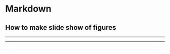 # Markdown

## How to make slide show of figures


<!-- <!DOCTYPE html>
<html lang="en">
<head>
    <meta charset="UTF-8">
    <meta name="viewport" content="width=device-width, initial-scale=1.0">
    <title>Slideshow</title>
    <style>
        .slideshow-container {
            max-width: 500px;
            position: relative;
            margin: auto;
        }
        .mySlides {
            display: none;
        }
        img {
            width: 100%;
            height: 300px;
            object-fit: cover;
        }
        .prev, .next {
            cursor: pointer;
            position: absolute;
            top: 50%;
            width: auto;
            margin-top: -22px;
            padding: 16px;
            color: white;
            font-weight: bold;
            font-size: 18px;
            transition: 0.6s ease;
            border-radius: 0 3px 3px 0;
            user-select: none;
        }
        .next {
            right: 0;
            border-radius: 3px 0 0 3px;
        }
        .prev:hover, .next:hover {
            background-color: rgba(0, 0, 0, 0.8);
        }
        .caption {
            text-align: center;
            color: #f2f2f2;
            padding: 8px 12px;
            background-color: rgba(0, 0, 0, 0.8);
        }
    </style>
</head>
<body>

<div class="slideshow-container">
    <div class="mySlides">
        <img src="https://github.com/yers-m/documentation/raw/main/docs/software/figures/py3Dmol_cortisol.png">
    </div>
    <div class="mySlides">
        <img src="https://github.com/yers-m/documentation/raw/main/docs/software/figures/py3Dmol_17-OHP.png">
    </div>
    <div class="mySlides">
        <img src="https://github.com/yers-m/documentation/raw/main/docs/software/figures/py3Dmol_CBG.png">
    </div>
    <a class="prev" onclick="plusSlides(-1)">❮</a>
    <a class="next" onclick="plusSlides(1)">❯</a>
</div>

<script>
    var slideIndex = 1;
    showSlides(slideIndex);

    function plusSlides(n) {
        showSlides(slideIndex += n);
    }

    function currentSlide(n) {
        showSlides(slideIndex = n);
    }

    function showSlides(n) {
        var i;
        var slides = document.getElementsByClassName("mySlides");
        if (n > slides.length) {
            slideIndex = 1;
        }
        if (n < 1) {
            slideIndex = slides.length;
        }
        for (i = 0; i < slides.length; i++) {
            slides[i].style.display = "none";
        }
        slides[slideIndex - 1].style.display = "block";
    }
</script>

</body>
</html> -->


---

<!DOCTYPE html>
<html lang="en">
<head>
    <meta charset="UTF-8">
    <meta name="viewport" content="width=device-width, initial-scale=1.0">
    <title>Slideshow</title>
    <style>
        /* Container for the entire slideshow */
        .slideshow-container {
            max-width: 500px;
            position: relative;
            margin: auto;
        }
        /* Hide all slides by default */
        .mySlides {
            display: none;
        }
        /* Container for each image to standardize dimensions */
        .image-container {
            width: 100%;
            height: 300px;
            overflow: hidden;
            position: relative;
        }
        /* Image styling for proper fit and zoom effect */
        .image-container img {
            width: 100%;
            height: 100%;
            object-fit: cover;
            transition: transform 0.2s ease-in-out;
        }
        /* Navigation buttons */
        .prev, .next {
            cursor: pointer;
            position: absolute;
            top: 0;
            width: auto;
            height: 100%;
            padding: 16px;
            color: white;
            font-weight: bold;
            font-size: 18px;
            transition: 0.6s ease;
            user-select: none;
            display: flex;
            align-items: center;
            justify-content: center;
        }
        /* Position the "next" button on the right */
        .next {
            right: 0;
            border-radius: 3px 0 0 3px;
        }
        /* Border radius for "prev" button */
        .prev {
            border-radius: 0 3px 3px 0;
        }
        /* Hover effects for navigation buttons */
        .prev:hover, .next:hover {
            background-color: rgba(0, 0, 0, 0.8);
        }
        /* Caption styling */
        .caption {
            text-align: center;
            color: #f2f2f2;
            padding: 8px 12px;
            background-color: rgba(0, 0, 0, 0.8);
            position: absolute;
            bottom: 0;
            width: 100%;
        }
        /* Styles for zoom effect */
        .zoom {
            cursor: zoom-in;
        }
        .zoomed {
            transform: scale(2);
            cursor: zoom-out;
        }
    </style>
</head>
<body>

<div class="slideshow-container">
    <!-- Each slide with image and caption -->
    <div class="mySlides">
        <div class="image-container">
            <img src="https://github.com/yers-m/documentation/raw/main/docs/software/figures/py3Dmol_cortisol.png" class="zoom">
            <div class="caption"></div>
        </div>
    </div>
    <div class="mySlides">
        <div class="image-container">
            <img src="https://github.com/yers-m/documentation/raw/main/docs/software/figures/py3Dmol_17-OHP.png" class="zoom">
            <div class="caption"></div>
        </div>
    </div>
    <div class="mySlides">
        <div class="image-container">
            <img src="https://github.com/yers-m/documentation/raw/main/docs/software/figures/py3Dmol_CBG.png" class="zoom">
            <div class="caption"></div>
        </div>
    </div>
    <!-- Navigation buttons -->
    <a class="prev" onclick="plusSlides(-1)">❮</a>
    <a class="next" onclick="plusSlides(1)">❯</a>
</div>

<script>
    var slideIndex = 1; // Initial slide index
    showSlides(slideIndex); // Display the first slide

    // Function to change slides
    function plusSlides(n) {
        showSlides(slideIndex += n);
    }

    // Function to show a specific slide
    function currentSlide(n) {
        showSlides(slideIndex = n);
    }

    // Main function to display slides
    function showSlides(n) {
        var i;
        var slides = document.getElementsByClassName("mySlides");
        if (n > slides.length) { // Wrap around to the first slide
            slideIndex = 1;
        }
        if (n < 1) { // Wrap around to the last slide
            slideIndex = slides.length;
        }
        for (i = 0; i < slides.length; i++) { // Hide all slides
            slides[i].style.display = "none";
        }
        slides[slideIndex - 1].style.display = "block"; // Show the current slide
    }

    // Zoom functionality for images
    document.querySelectorAll('.zoom').forEach(img => {
        img.addEventListener('click', function() {
            if (this.classList.contains('zoomed')) {
                this.classList.remove('zoomed'); // Remove zoom
            } else {
                this.classList.add('zoomed'); // Add zoom
            }
        });
    });

    // Add captions based on file names
    document.querySelectorAll('.image-container').forEach(container => {
        const img = container.querySelector('img');
        const caption = container.querySelector('.caption');
        const fileName = img.src.split('/').pop().split('.')[0]; // Extract file name
        caption.innerText = fileName.replace(/_/g, ' '); // Set caption text
    });
</script>

</body>
</html>

---

<!DOCTYPE html>
<html lang="en">
<head>
    <meta charset="UTF-8">
    <meta name="viewport" content="width=device-width, initial-scale=1.0">
    <title>Slideshow</title>
    <style>
        /* Container for the entire slideshow */
        .slideshow-container {
            max-width: 800px;
            min-width: 450px;
            position: relative;
            margin: auto;
        }
        
        /* Hide all slides by default */
        .mySlides {
            display: none;
        }

        /* Container for each image to standardize dimensions */
        .image-container {
            width: 100%;
            height: 300px;
            overflow: hidden;
            position: relative;
            max-width: 800px;
            min-width: 450px;
        }

        /* Image styling for proper fit and zoom effect */
        .image-container img {
            width: 100%;
            height: 100%;
            object-fit: contain; /* Ensure the entire image is visible within the container */
            transition: transform 0.2s ease-in-out;
        }

        /* Navigation buttons */
        .prev, .next {
            cursor: pointer;
            position: absolute;
            top: 0;
            width: auto;
            height: 100%;
            padding: 16px;
            color: white;
            font-weight: bold;
            font-size: 18px;
            transition: 0.6s ease;
            user-select: none;
            display: flex;
            align-items: center;
            justify-content: center;
        }

        /* Position the "next" button on the right */
        .next {
            right: 0;
            border-radius: 3px 0 0 3px;
        }

        /* Border radius for "prev" button */
        .prev {
            border-radius: 0 3px 3px 0;
        }

        /* Hover effects for navigation buttons */
        .prev:hover, .next:hover {
            background-color: rgba(0, 0, 0, 0.8);
        }

        /* Caption styling */
        .caption {
            text-align: center;
            color: #f2f2f2;
            padding: 8px 12px;
            background-color: rgba(0, 0, 0, 0.8);
            position: absolute;
            bottom: 0;
            width: 100%;
        }

        /* Styles for zoom effect */
        .zoom {
            cursor: zoom-in;
        }
        .zoomed {
            transform: scale(2);
            cursor: zoom-out;
        }
    </style>
</head>
<body>

<div class="slideshow-container">
    <!-- Each slide with image and caption -->
    <div class="mySlides">
        <div class="image-container">
            <img src="https://github.com/yers-m/documentation/raw/main/docs/software/figures/py3Dmol_cortisol.png" class="zoom">
            <div class="caption"></div>
        </div>
    </div>
    <div class="mySlides">
        <div class="image-container">
            <img src="https://github.com/yers-m/documentation/raw/main/docs/software/figures/py3Dmol_17-OHP.png" class="zoom">
            <div class="caption"></div>
        </div>
    </div>
    <div class="mySlides">
        <div class="image-container">
            <img src="https://github.com/yers-m/documentation/raw/main/docs/software/figures/py3Dmol_CBG.png" class="zoom">
            <div class="caption"></div>
        </div>
    </div>

    <!-- Navigation buttons -->
    <a class="prev" onclick="plusSlides(-1)">❮</a>
    <a class="next" onclick="plusSlides(1)">❯</a>
</div>

<script>
    var slideIndex = 1; // Initial slide index
    showSlides(slideIndex); // Display the first slide

    // Function to change slides
    function plusSlides(n) {
        showSlides(slideIndex += n);
    }

    // Function to show a specific slide
    function currentSlide(n) {
        showSlides(slideIndex = n);
    }

    // Main function to display slides
    function showSlides(n) {
        var i;
        var slides = document.getElementsByClassName("mySlides");
        if (n > slides.length) { // Wrap around to the first slide
            slideIndex = 1;
        }
        if (n < 1) { // Wrap around to the last slide
            slideIndex = slides.length;
        }
        for (i = 0; i < slides.length; i++) { // Hide all slides
            slides[i].style.display = "none";
        }
        slides[slideIndex - 1].style.display = "block"; // Show the current slide
    }

    // Zoom functionality for images
    document.querySelectorAll('.zoom').forEach(img => {
        img.addEventListener('click', function() {
            if (this.classList.contains('zoomed')) {
                this.classList.remove('zoomed'); // Remove zoom
            } else {
                this.classList.add('zoomed'); // Add zoom
            }
        });
    });

    // Add captions based on file names
    document.querySelectorAll('.image-container').forEach(container => {
        const img = container.querySelector('img');
        const caption = container.querySelector('.caption');
        const fileName = img.src.split('/').pop().split('.')[0]; // Extract file name
        caption.innerText = fileName.replace(/_/g, ' '); // Set caption text
    });
</script>

</body>
</html>

---